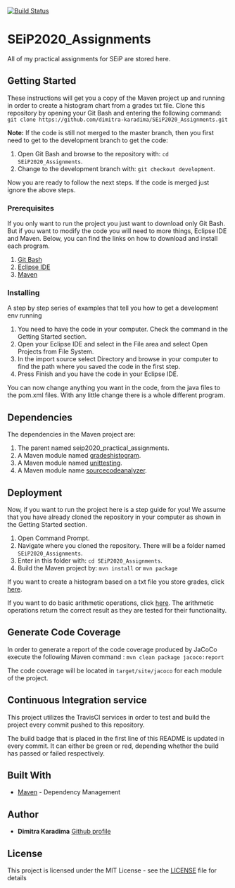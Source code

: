 [![Build Status](https://travis-ci.com/dimitra-karadima/SEiP2020_Assignments.svg?token=qqNB8JtSMr3RMpx7yqHb&branch=master)](https://travis-ci.com/dimitra-karadima/SEiP2020_Assignments)
# SEiP2020_Assignments

All of my practical assignments for SEiP are stored here.

## Getting Started

These instructions will get you a copy of the Maven project up and running in order to create a histogram chart from a grades txt file.
Clone this repository by opening your Git Bash and entering the following command: ```git clone https://github.com/dimitra-karadima/SEiP2020_Assignments.git```

**Note:** If the code is still not merged to the master branch, then you first need to get to the development branch to get the code:
1. Open Git Bash and browse to the repository with: ```cd SEiP2020_Assignments```.
2. Change to the development branch with: ```git checkout development```.

Now you are ready to follow the next steps. If the code is merged just ignore the above steps.

### Prerequisites

If you only want to run the project you just want to download only Git Bash.
But if you want to modify the code you will need to more things, Eclipse IDE and Maven.
Below, you can find the links on how to download and install each program.
1. [Git Bash](https://www.stanleyulili.com/git/how-to-install-git-bash-on-windows/)
2. [Eclipse IDE](https://www.ntu.edu.sg/home/ehchua/programming/howto/EclipseJava_HowTo.html)
3. [Maven](https://mkyong.com/maven/how-to-install-maven-in-windows/)

### Installing

A step by step series of examples that tell you how to get a development env running

1. You need to have the code in your computer. Check the command in the Getting Started section.
2. Open your Eclipse IDE and select in the File area and select Open Projects from File System.
3. In the import source select Directory and browse in your computer to find the path where you saved the code in the first step.
4. Press Finish and you have the code in your Eclipse IDE.

You can now change anything you want in the code, from the java files to the pom.xml files.
With any little change there is a whole different program.

## Dependencies
The dependencies in the Maven project are:
1. The parent named seip2020_practical_assignments.
2. A Maven module named [gradeshistogram](seip2020_practical_assignments/gradeshistogram/README.md).
3. A Maven module named [unittesting](seip2020_practical_assignments/unittesting/README.md).
4. A Maven module name [sourcecodeanalyzer](seip2020_practical_assignments/sourcecodeanalyzer/README.md).

## Deployment

Now, if you want to run the project here is a step guide for you! We assume that you have already cloned the repository in your computer as shown in the Getting Started section.
1. Open Command Prompt.
2. Navigate where you cloned the repository. There will be a folder named ```SEiP2020_Assignments```.
3. Enter in this folder with: ```cd SEiP2020_Assignments```.
3. Build the Maven project by: ```mvn install``` or ```mvn package```

If you want to create a histogram based on a txt file you store grades, click [here](seip2020_practical_assignments/gradeshistogram/README.md).

If you want to do basic arithmetic operations, click [here](seip2020_practical_assignments/unittesting/README.md). The arithmetic operations return the correct result as they are tested for their functionality.

## Generate Code Coverage

In order to generate a report of the code coverage produced by JaCoCo execute the following Maven command : ```mvn clean package jacoco:report```

The code coverage will be located in ```target/site/jacoco``` for each module of the project.

## Continuous Integration service

This project utilizes the TravisCI services in order to test and build the project every commit pushed to this repository.

The build badge that is placed in the first line of this README is updated in every commit.
It can either be green or red, depending whether the build has passed or failed respectively.

## Built With

* [Maven](https://maven.apache.org/) - Dependency Management

## Author

* **Dimitra Karadima** [Github profile](https://github.com/dimitra-karadima)

## License

This project is licensed under the MIT License - see the [LICENSE](https://github.com/dimitra-karadima/SEiP2020_Assignments/blob/master/LICENSE) file for details
